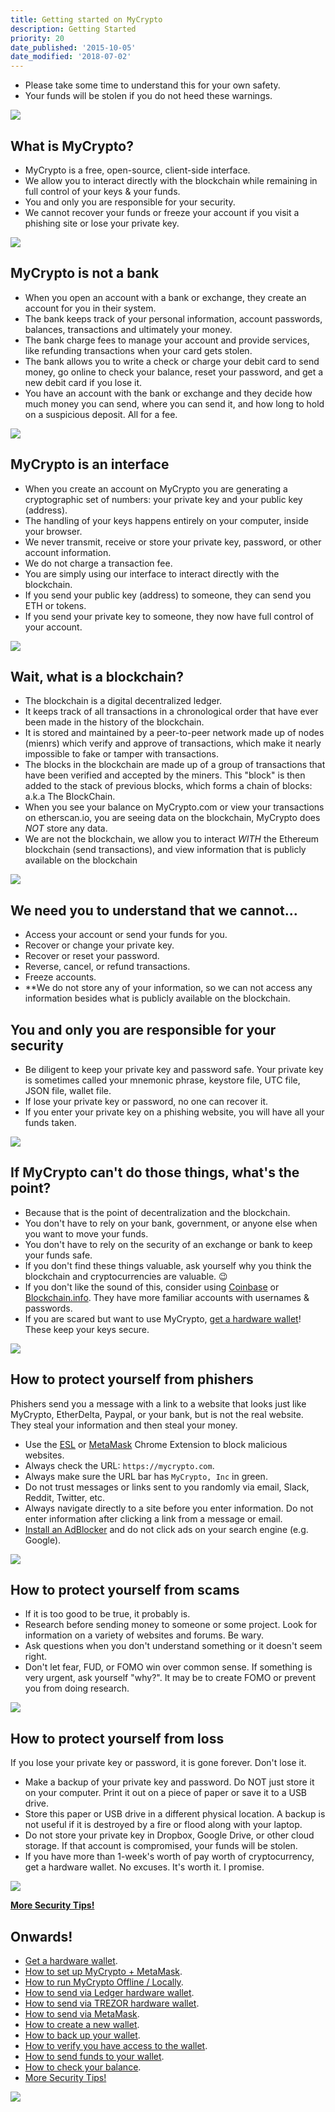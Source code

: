 ```yaml
---
title: Getting started on MyCrypto
description: Getting Started
priority: 20
date_published: '2015-10-05'
date_modified: '2018-07-02'
---
```


* Please take some time to understand this for your own safety.
* Your funds will be stolen if you do not heed these warnings.

![](../../assets/images/getting-started/getting-started-on-mycrypto/infographic.png)

<div class='row between-xs'>
<div class='col-xs-12 col-sm-8 col-no-gutter'>

## What is MyCrypto?

* MyCrypto is a free, open-source, client-side interface.
* We allow you to interact directly with the blockchain while remaining in full control of your keys & your funds.
* You and only you are responsible for your security.
* We cannot recover your funds or freeze your account if you visit a phishing site or lose your private key.

</div>
<div class='col-xs-12 col-sm-2 col-no-gutter'>

![](../../assets/images/getting-started/getting-started-on-mycrypto/onboarding-icon-1.svg)

</div>
</div>

<div class='row between-xs'>
<div class='col-xs-12 col-sm-8 col-no-gutter'>

## MyCrypto is not a bank

* When you open an account with a bank or exchange, they create an account for you in their system.
* The bank keeps track of your personal information, account passwords, balances, transactions and ultimately your money.
* The bank charge fees to manage your account and provide services, like refunding transactions when your card gets stolen.
* The bank allows you to write a check or charge your debit card to send money, go online to check your balance, reset your password, and get a new debit card if you lose it.
* You have an account with the bank or exchange and they decide how much money you can send, where you can send it, and how long to hold on a suspicious deposit. All for a fee.

</div>
<div class='col-xs-12 col-sm-2 col-no-gutter'>

![](../../assets/images/getting-started/getting-started-on-mycrypto/onboarding-icon-2.svg)

</div>
</div>

<div class='row between-xs'>
<div class='col-xs-12 col-sm-8 col-no-gutter'>

## MyCrypto is an interface

* When you create an account on MyCrypto you are generating a cryptographic set of numbers: your private key and your public key (address).
* The handling of your keys happens entirely on your computer, inside your browser.
* We never transmit, receive or store your private key, password, or other account information.
* We do not charge a transaction fee.
* You are simply using our interface to interact directly with the blockchain.
* If you send your public key (address) to someone, they can send you ETH or tokens.
* If you send your private key to someone, they now have full control of your account.

</div>
<div class='col-xs-12 col-sm-2 col-no-gutter'>

![](../../assets/images/getting-started/getting-started-on-mycrypto/onboarding-icon-3.svg)

</div>
</div>

<div class='row between-xs'>
<div class='col-xs-12 col-sm-8 col-no-gutter'>

## Wait, what is a blockchain?

* The blockchain is a digital decentralized ledger.
* It keeps track of all transactions in a chronological order that have ever been made in the history of the blockchain.
* It is stored and maintained by a peer-to-peer network made up of nodes (mienrs) which verify and approve of transactions, which make it nearly impossible to fake or tamper with transactions.
* The blocks in the blockchain are made up of a group of transactions that have been verified and accepted by the miners. This "block" is then added to the stack of previous blocks, which forms a chain of blocks: a.k.a The BlockChain.
* When you see your balance on MyCrypto.com or view your transactions on etherscan.io, you are seeing data on the blockchain, MyCrypto does *NOT* store any data.
* We are not the blockchain, we allow you to interact *WITH* the Ethereum blockchain (send transactions), and view information that is publicly available on the blockchain

</div>
<div class='col-xs-12 col-sm-2 col-no-gutter'>

![](../../assets/images/getting-started/getting-started-on-mycrypto/onboarding-icon-4.svg)

</div>
</div>

<div class='row between-xs'>
<div class='col-xs-12 col-sm-8 col-no-gutter'>

## We need you to understand that we **cannot**...

* Access your account or send your funds for you.
* Recover or change your private key.
* Recover or reset your password.
* Reverse, cancel, or refund transactions.
* Freeze accounts.
* **We do not store any of your information, so we can not access any information besides what is publicly available on the blockchain.

## **You** and **only you** are responsible for your security

* Be diligent to keep your private key and password safe. Your private key is sometimes called your mnemonic phrase, keystore file, UTC file, JSON file, wallet file.
* If lose your private key or password, no one can recover it.
* If you enter your private key on a phishing website, you will have all your funds taken.

</div>
<div class='col-xs-12 col-sm-2 col-no-gutter'>

![](../../assets/images/getting-started/getting-started-on-mycrypto/onboarding-icon-5.svg)

</div>
</div>

<div class='row between-xs'>
<div class='col-xs-12 col-sm-8 col-no-gutter'>

## If MyCrypto can't do those things, what's the point?

* Because that is the point of decentralization and the blockchain.
* You don't have to rely on your bank, government, or anyone else when you want to move your funds.
* You don't have to rely on the security of an exchange or bank to keep your funds safe.
* If you don't find these things valuable, ask yourself why you think the blockchain and cryptocurrencies are valuable. 😉
* If you don't like the sound of this, consider using [Coinbase](https://www.coinbase.com/) or [Blockchain.info](https://blockchain.info/wallet/#/signup). They have more familiar accounts with usernames & passwords.
* If you are scared but want to use MyCrypto, [get a hardware wallet](https://support.mycrypto.com/hardware-wallets/hardware-wallet-recommendations.html)! These keep your keys secure.

</div>
<div class='col-xs-12 col-sm-2 col-no-gutter'>

![](../../assets/images/getting-started/getting-started-on-mycrypto/onboarding-icon-6.svg)

</div>
</div>

<div class='row between-xs'>
<div class='col-xs-12 col-sm-8 col-no-gutter'>

## How to protect yourself from phishers

Phishers send you a message with a link to a website that looks just like MyCrypto, EtherDelta, Paypal, or your bank, but is not the real website. They steal your information and then steal your money.

* Use the [ESL](https://chrome.google.com/webstore/detail/ethersecuritylookup/bhhfhgpgmifehjdghlbbijjaimhmcgnf?hl=en-GB) or [MetaMask](https://support.mycrypto.com/migration/moving-from-private-key-to-metamask.html) Chrome Extension to block malicious websites.
* Always check the URL: `https://mycrypto.com`.
* Always make sure the URL bar has `MyCrypto, Inc` in green.
* Do not trust messages or links sent to you randomly via email, Slack, Reddit, Twitter, etc.
* Always navigate directly to a site before you enter information. Do not enter information after clicking a link from a message or email.
* [Install an AdBlocker](https://chrome.google.com/webstore/detail/ublock-origin/cjpalhdlnbpafiamejdnhcphjbkeiagm?hl=en) and do not click ads on your search engine (e.g. Google).

</div>
<div class='col-xs-12 col-sm-2 col-no-gutter'>

![](../../assets/images/getting-started/getting-started-on-mycrypto/onboarding-icon-7.svg)

</div>
</div>

<div class='row between-xs'>
<div class='col-xs-12 col-sm-8 col-no-gutter'>

## How to protect yourself from scams

* If it is too good to be true, it probably is.
* Research before sending money to someone or some project. Look for information on a variety of websites and forums. Be wary.
* Ask questions when you don't understand something or it doesn't seem right.
* Don't let fear, FUD, or FOMO win over common sense. If something is very urgent, ask yourself "why?". It may be to create FOMO or prevent you from doing research.

</div>
<div class='col-xs-12 col-sm-2 col-no-gutter'>

![](../../assets/images/getting-started/getting-started-on-mycrypto/onboarding-icon-8.svg)

</div>
</div>

<div class='row between-xs'>
<div class='col-xs-12 col-sm-8 col-no-gutter'>

## How to protect yourself from loss

If you lose your private key or password, it is gone forever. Don't lose it.

* Make a backup of your private key and password. Do NOT just store it on your computer. Print it out on a piece of paper or save it to a USB drive.
* Store this paper or USB drive in a different physical location. A backup is not useful if it is destroyed by a fire or flood along with your laptop.
* Do not store your private key in Dropbox, Google Drive, or other cloud storage. If that account is compromised, your funds will be stolen.
* If you have more than 1-week's worth of pay worth of cryptocurrency, get a hardware wallet. No excuses. It's worth it. I promise.

</div>
<div class='col-xs-12 col-sm-2 col-no-gutter'>

![](../../assets/images/getting-started/getting-started-on-mycrypto/onboarding-icon-9.svg)

</div>
</div>

[**More Security Tips!**](https://support.mycrypto.com/getting-started/protecting-yourself-and-your-funds.html)

<div class='row between-xs'>
<div class='col-xs-12 col-sm-8 col-no-gutter'>

## Onwards!

* [Get a hardware wallet](https://support.mycrypto.com/hardware-wallets/hardware-wallet-recommendations.html).
* [How to set up MyCrypto + MetaMask](https://support.mycrypto.com/migration/moving-from-private-key-to-metamask.html).
* [How to run MyCrypto Offline / Locally](https://support.mycrypto.com/offline/running-mycrypto-locally.html).
* [How to send via Ledger hardware wallet](https://support.mycrypto.com/migration/moving-from-private-key-to-ledger-hardware-wallet.html).
* [How to send via TREZOR hardware wallet](https://support.mycrypto.com/hardware-wallets/trezor-sending-to-trezor-device.html).
* [How to send via MetaMask](https://support.mycrypto.com/migration/moving-from-private-key-to-metamask.html).
* [How to create a new wallet](https://support.mycrypto.com/getting-started/creating-a-new-wallet-on-mycrypto.html).
* [How to back up your wallet](https://support.mycrypto.com/getting-started/backing-up-your-new-wallet.html).
* [How to verify you have access to the wallet](https://support.mycrypto.com/getting-started/accessing-your-new-eth-wallet.html).
* [How to send funds to your wallet](https://support.mycrypto.com/faq/buying-selling-exchanging-eth-tokens-fiat.html).
* [How to check your balance](https://support.mycrypto.com/getting-started/checking-balance-of-my-account.html).
* [More Security Tips!](https://support.mycrypto.com/getting-started/protecting-yourself-and-your-funds.html)

</div>
<div class='col-xs-12 col-sm-2 col-no-gutter'>

![](../../assets/images/getting-started/getting-started-on-mycrypto/onboarding-icon-10.svg)

</div>
</div>
